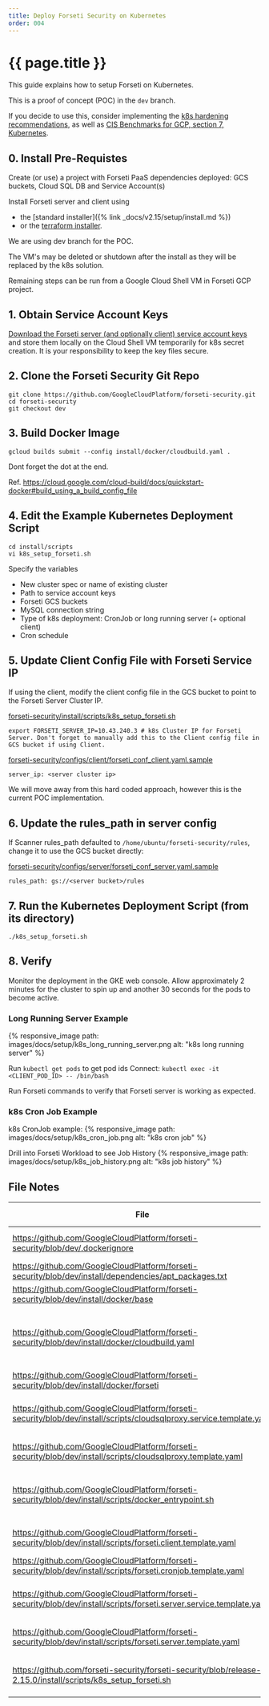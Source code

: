 ```yaml
---
title: Deploy Forseti Security on Kubernetes
order: 004
---
```


# {{ page.title }}

This guide explains how to setup Forseti on Kubernetes.

This is a proof of concept (POC) in the `dev` branch.

If you decide to use this, consider implementing the
[k8s hardening recommendations](https://cloud.google.com/kubernetes-engine/docs/how-to/hardening-your-cluster),
as well as [CIS Benchmarks for GCP, section 7, Kubernetes](https://learn.cisecurity.org/benchmarks).

## 0. Install Pre-Requistes

Create (or use) a project with Forseti PaaS dependencies deployed:
GCS buckets, Cloud SQL DB and Service Account(s)

Install Forseti server and client using
* the [standard installer]({% link _docs/v2.15/setup/install.md %})
* or the [terraform installer](https://github.com/terraform-google-modules/terraform-google-forseti).

We are using dev branch for the POC.

The VM's may be deleted or shutdown after the install as they will be replaced
by the k8s solution.

Remaining steps can be run from a Google Cloud Shell VM in Forseti GCP project.

## 1. Obtain Service Account Keys

[Download the Forseti server (and optionally client) service account
keys](https://cloud.google.com/iam/docs/creating-managing-service-account-keys#creating_service_account_keys)
and store them locally on the Cloud Shell VM temporarily for k8s secret
creation. It is your responsibility to keep the key files secure.

## 2. Clone the Forseti Security Git Repo

```
git clone https://github.com/GoogleCloudPlatform/forseti-security.git
cd forseti-security
git checkout dev
```

## 3. Build Docker Image

```
gcloud builds submit --config install/docker/cloudbuild.yaml .
```

Dont forget the dot at the end.

Ref. https://cloud.google.com/cloud-build/docs/quickstart-docker#build_using_a_build_config_file


## 4. Edit the Example Kubernetes Deployment Script

```
cd install/scripts
vi k8s_setup_forseti.sh
```

Specify the variables

* New cluster spec or name of existing cluster
* Path to service account keys
* Forseti GCS buckets
* MySQL connection string
* Type of k8s deployment: CronJob or long running server (+ optional client)
* Cron schedule


## 5. Update Client Config File with Forseti Service IP

If using the client, modify the client config file in the GCS bucket to point
to the Forseti Server Cluster IP.

[forseti-security/install/scripts/k8s_setup_forseti.sh](https://github.com/forseti-security/forseti-security/blob/release-2.15.0/install/scripts/k8s_setup_forseti.sh)
```
export FORSETI_SERVER_IP=10.43.240.3 # k8s Cluster IP for Forseti Server. Don't forget to manually add this to the Client config file in GCS bucket if using Client. 
```

[forseti-security/configs/client/forseti_conf_client.yaml.sample](https://github.com/GoogleCloudPlatform/forseti-security/blob/dev/configs/client/forseti_conf_client.yaml.sample)
```
server_ip: <server cluster ip>
```

We will move away from this hard coded approach, however this is the current
POC implementation.

## 6. Update the rules_path in server config

If Scanner rules_path defaulted to `/home/ubuntu/forseti-security/rules`,
change it to use the GCS bucket directly:

[forseti-security/configs/server/forseti_conf_server.yaml.sample](https://github.com/GoogleCloudPlatform/forseti-security/blob/983d2952eb48d8c5928b1fbd5113eef2ee2e7905/configs/server/forseti_conf_server.yaml.sample#L192-L197)
```
rules_path: gs://<server bucket>/rules
```

## 7. Run the Kubernetes Deployment Script (from its directory)

```
./k8s_setup_forseti.sh
```

## 8. Verify

Monitor the deployment in the GKE web console. Allow approximately 2 minutes
for the cluster to spin up and another 30 seconds for the pods to become active.

### Long Running Server Example
{% responsive_image path: images/docs/setup/k8s_long_running_server.png alt: "k8s long running server" %}

Run `kubectl get pods` to get pod ids
Connect: `kubectl exec -it <CLIENT_POD_ID> -- /bin/bash`

Run Forseti commands to verify that Forseti server is working as expected.

### k8s Cron Job Example

k8s CronJob example:
{% responsive_image path: images/docs/setup/k8s_cron_job.png alt: "k8s cron job" %}

Drill into Forseti Workload to see Job History
{% responsive_image path: images/docs/setup/k8s_job_history.png alt: "k8s job history" %}

## File Notes

File | Changes to Support GKE
-- | --
https://github.com/GoogleCloudPlatform/forseti-security/blob/dev/.dockerignore | Added .dockerignore to reduce Docker image size.
https://github.com/GoogleCloudPlatform/forseti-security/blob/dev/install/dependencies/apt_packages.txt | Add cron (to install on base image)
https://github.com/GoogleCloudPlatform/forseti-security/blob/dev/install/docker/base | Install Google Cloud SDK on base image
https://github.com/GoogleCloudPlatform/forseti-security/blob/dev/install/docker/cloudbuild.yaml | Added optional cache base image build step to reduce build time. Added optional unit tests build step
https://github.com/GoogleCloudPlatform/forseti-security/blob/dev/install/docker/forseti | chmod +x docker_entrypoint.sh
https://github.com/GoogleCloudPlatform/forseti-security/blob/dev/install/scripts/cloudsqlproxy.service.template.yaml | Cloud SQL Proxy Cluster IP Service Deployment template
https://github.com/GoogleCloudPlatform/forseti-security/blob/dev/install/scripts/cloudsqlproxy.template.yaml | Cloud SQL Proxy Deployment template
https://github.com/GoogleCloudPlatform/forseti-security/blob/dev/install/scripts/docker_entrypoint.sh | docker_entrpoint.sh initialises the container, starts services, runs scan as needed.
https://github.com/GoogleCloudPlatform/forseti-security/blob/dev/install/scripts/forseti.client.template.yaml | Forseti Client Deployment template
https://github.com/GoogleCloudPlatform/forseti-security/blob/dev/install/scripts/forseti.cronjob.template.yaml | Forseti CronJob Template
https://github.com/GoogleCloudPlatform/forseti-security/blob/dev/install/scripts/forseti.server.service.template.yaml | Forseti Server Cluster IP Service Deployment template
https://github.com/GoogleCloudPlatform/forseti-security/blob/dev/install/scripts/forseti.server.template.yaml | Forseti Server Deployment template
https://github.com/forseti-security/forseti-security/blob/release-2.15.0/install/scripts/k8s_setup_forseti.sh | Example script to spin up cluster and deploy Forseti to GKE
